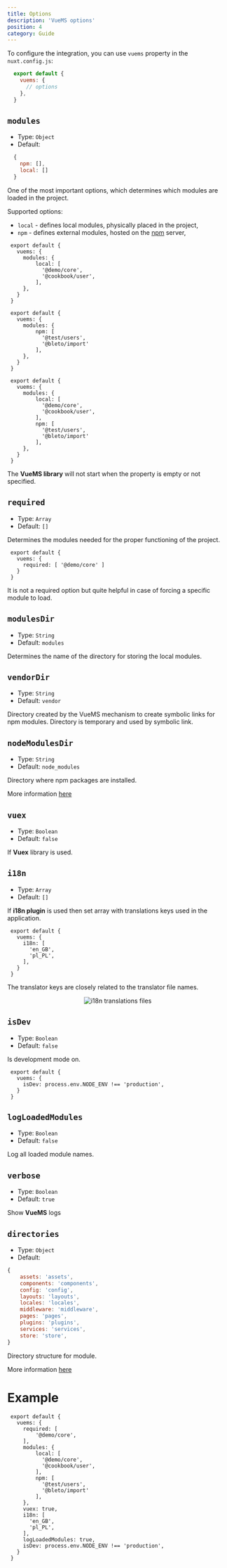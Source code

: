```yaml
---
title: Options
description: 'VueMS options'
position: 4
category: Guide
---
```


To configure the integration, you can use `vuems` property in the `nuxt.config.js`:

```javascript [nuxt.config.js]
  export default {
    vuems: {
      // options
    },
  }
```

## `modules`

- Type: `Object`
- Default:
```javascript
  {
    npm: [],
    local: []
  }
```

One of the most important options, which determines which modules are loaded in the project.<br>

Supported options:
 - `local` - defines local modules, physically placed in the project,
 - `npm` - defines external modules, hosted on the [npm][npm] server,

<code-group>
  <code-block label="Local" active>

 ```javascript{}[nuxt.config.js]
  export default {
    vuems: {
      modules: {
          local: [
            '@demo/core',
            '@cookbook/user',
          ],
      },
    }
  }
  ```

  </code-block>
  <code-block label="Npm">

 ```javascript{}[nuxt.config.js]
  export default {
    vuems: {
      modules: {
          npm: [
            '@test/users',
            '@bleto/import'
          ],
      },
    }
  }
  ```

  </code-block>
  <code-block label="Both">

 ```javascript{}[nuxt.config.js]
  export default {
    vuems: {
      modules: {
          local: [
            '@demo/core',
            '@cookbook/user',
          ],
          npm: [
            '@test/users',
            '@bleto/import'
          ],
      },
    }
  }
  ```

  </code-block>
</code-group>

<alert type="info">
  The <b>VueMS library</b> will not start when the property is empty or not specified.
</alert>

## `required`

- Type: `Array`
- Default: `[]`

Determines the modules needed for the proper functioning of the project.

 ```javascript[nuxt.config.js]
  export default {
    vuems: {
      required: [ '@demo/core' ]
    }
  }
```

<alert type="info">
  It is not a required option but quite helpful in case of forcing a specific module to load.
</alert>


## `modulesDir`

- Type: `String`
- Default: `modules`

Determines the name of the directory for storing the local modules.


## `vendorDir`

- Type: `String`
- Default: `vendor`

Directory created by the VueMS mechanism to create symbolic links for npm modules.
Directory is temporary and used by symbolic link.


## `nodeModulesDir`

- Type: `String`
- Default: `node_modules`

Directory  where npm packages are installed.

<alert type="info">
  More information <a href="https://docs.npmjs.com/cli/v6/configuring-npm/folders" target="_blank">here</a>
</alert>


## `vuex`

- Type: `Boolean`
- Default: `false`

If **Vuex** library is used.

## `i18n`

- Type: `Array`
- Default: `[]`

If **i18n plugin** is used then set array with translations keys used in the application.

<code-group>
  <code-block label="Translation keys" active>

 ```javascript{}[nuxt.config.js]
  export default {
    vuems: {
      i18n: [
        'en_GB',
        'pl_PL',
      ],
    }
  }
  ```
  </code-block>
</code-group>

<alert type="info">
    The translator keys are closely related to the translator file names.
</alert>
<p align="center">
  <img src="examples/i18n-translations.png" alt="i18n translations files">
</p>

## `isDev`

- Type: `Boolean`
- Default: `false`

Is development mode on.

 ```javascript{}[nuxt.config.js]
  export default {
    vuems: {
      isDev: process.env.NODE_ENV !== 'production',
    }
  }
  ```

## `logLoadedModules`

- Type: `Boolean`
- Default: `false`

Log all loaded module names.

## `verbose`

- Type: `Boolean`
- Default: `true`

Show **VueMS** logs

## `directories`

- Type: `Object`
- Default:
```javascript
{
    assets: 'assets',
    components: 'components',
    config: 'config',
    layouts: 'layouts',
    locales: 'locales',
    middleware: 'middleware',
    pages: 'pages',
    plugins: 'plugins',
    services: 'services',
    store: 'store',
}
```
Directory structure for module.

<alert type="info">
  More information <a href="/module-info#directory-structure">here</a>
</alert>

# Example

 ```javascript{}[nuxt.config.js]
  export default {
    vuems: {
      required: [
          '@demo/core',
      ],
      modules: {
          local: [
            '@demo/core',
            '@cookbook/user',
          ],
          npm: [
            '@test/users',
            '@bleto/import'
          ],
      },
      vuex: true,
      i18n: [
        'en_GB',
        'pl_PL',
      ],
      logLoadedModules: true,
      isDev: process.env.NODE_ENV !== 'production',
    }
  }
  ```

[npm]: https://www.npmjs.com/
[dirs]: /module-info#directory-structure
